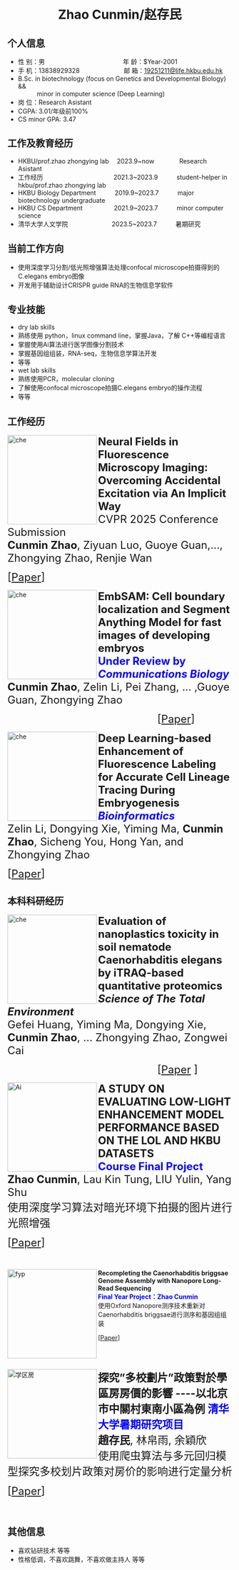  <center>
     <h1>Zhao Cunmin/赵存民</h1>
 </center>

## 个人信息 

* 性 别：男&emsp;&emsp;&emsp;&emsp;&emsp;&emsp;&emsp;&emsp;&emsp;&emsp;&emsp;&emsp;&ensp;年 龄：$Year-2001  
* 手 机：13838929328 &emsp;&emsp;&emsp;&emsp;&emsp;&emsp;&ensp;  邮 箱：19251211@life.hkbu.edu.hk    
* B.Sc. in biotechnology (focus on Genetics and Developmental Biology) &&
  <br>
  &emsp;&emsp;&emsp;minor in computer science (Deep Learning)
* 岗 位：Research Asistant
* CGPA: 3.01/年级前100%
* CS minor GPA: 3.47

## 工作及教育经历

* HKBU/prof.zhao zhongying lab&emsp; 2023.9~now&emsp;&emsp;&emsp;&emsp;Research Asistant
* 工作经历 &emsp;&emsp;&emsp;&emsp;&emsp;&emsp;&emsp;&emsp;&emsp;&emsp;&emsp;2021.3~2023.9&emsp;&emsp;&emsp;student-helper in hkbu/prof.zhao zhongying lab     
* HKBU Biology Department&emsp;&emsp;&emsp;2019.9~2023.7&emsp;&emsp;&emsp;major biotechnology undergraduate         
* HKBU CS Department&emsp;&emsp;&emsp;&emsp;&emsp;2021.9~2023.7&emsp;&emsp;&emsp;minor computer science
* 清华大学人文学院&emsp;&emsp;&emsp;&emsp;&emsp;&emsp;&emsp;2023.5~2023.7&emsp;&emsp;&emsp;暑期研究

## 当前工作方向
* 使用深度学习分割/低光照增强算法处理confocal microscope拍摄得到的C.elegans embryo图像
* 开发用于辅助设计CRISPR guide RNA的生物信息学软件

## 专业技能
* dry lab skills
* 熟练使用 python，linux command line，掌握Java，了解 C++等编程语言
* 掌握使用Ai算法进行医学图像分割技术
* 掌握基因组组装，RNA-seq，生物信息学算法开发
* 等等
* wet lab skills
* 熟练使用PCR，molecular cloning
* 了解使用confocal microscope拍摄C.elegans embryo的操作流程
* 等等

## 工作经历

<p>
  <img width="200" alt="che" src="https://github.com/user-attachments/assets/74af179b-3e57-4236-9501-5af4abd0cc27" align="left"> 
  <font size="5">
    <strong>
      Neural Fields in Fluorescence Microscopy Imaging: Overcoming Accidental Excitation via An Implicit Way
    </strong>
    <br />
    CVPR 2025 Conference Submission
    <br />
   <strong>Cunmin Zhao</strong>, Ziyuan Luo, Guoye Guan,..., Zhongying Zhao, Renjie Wan
   
   [[Paper](https://github.com/user-attachments/files/17647819/NeRF_SRNF.pdf)]
  </font>
  
 <p>

<p>


<p>
  <img width="200" alt="che" src="https://github.com/user-attachments/assets/cc986aba-3cc8-43fc-9fd8-1604a475685f" align="left"> 
  <font size="5">
    <strong>
      EmbSAM: Cell boundary localization and Segment Anything Model for fast images of developing embryos
    </strong>
    <br />
    <span style="color:blue">
      <strong>
        Under Review by <i>Communications Biology</i>
      </strong>
    </span>
    <br />
   <strong>Cunmin Zhao</strong>, Zelin Li, Pei Zhang, ... ,Guoye Guan, Zhongying Zhao
   
   &emsp;&emsp;&emsp;&emsp;&emsp;&emsp;&emsp;&emsp;&emsp;&emsp;&emsp;&emsp;&emsp;&emsp;[[Paper](https://github.com/user-attachments/files/17648455/commbio.pdf)]
  </font>
  
 <p>

<p>

<p>
  <img width="200" alt="che" src="https://github.com/user-attachments/assets/056fd285-1a7e-4862-b53c-dd7abab65146" align="left"> 
  <font size="5">
    <strong>
      Deep Learning-based Enhancement of Fluorescence Labeling for Accurate Cell Lineage Tracing During Embryogenesis
    </strong>
    <br />
    <span style="color:blue">
      <strong>
        <i>Bioinformatics</i>
      </strong>
    </span>
    <br />
   Zelin Li, Dongying Xie, Yiming Ma, <strong>Cunmin Zhao</strong>, Sicheng You, Hong Yan, and Zhongying Zhao
   
   [[Paper](https://github.com/user-attachments/files/17648675/bioinformatics.pdf)]
  </font>
  
 <p>

<p>




## 本科科研经历

<p>
  <img width="200" alt="che" src="https://github.com/cuminzhao/Markdown-Resume-Template/assets/80189429/d1200366-3abf-4e58-9329-479c4c2adee2" align="left"> 
  <font size="5">
    <strong>
      Evaluation of nanoplastics toxicity in soil nematode Caenorhabditis elegans by iTRAQ-based quantitative proteomics
    </strong>
    <br />
    <strong><i>Science of The Total Environment</i></strong>
    <br />
   Gefei Huang, Yiming Ma, Dongying Xie, <strong>Cunmin Zhao</strong>, ... Zhongying Zhao, Zongwei Cai 
   
   &emsp;&emsp;&emsp;&emsp;&emsp;&emsp;&emsp;&emsp;&emsp;&emsp;&emsp;&emsp;&emsp;&emsp;[[Paper](https://github.com/user-attachments/files/17648082/env2.pdf)
]
  </font>



  
  
 <p>

<p>


<p>
  <img width="200" alt="Ai" src="https://github.com/cuminzhao/Markdown-Resume-Template/assets/80189429/e28d8106-aa58-43ad-9186-7eeab9853ed9" align="left"> 
  <font size="5">
    <strong>
      A STUDY ON EVALUATING LOW-LIGHT ENHANCEMENT MODEL PERFORMANCE BASED ON THE LOL AND HKBU DATASETS
    </strong>
    <br />
    <span style="color:blue">
      <strong>
        Course Final Project
      </strong>
    </span>
    <br />
    <strong>Zhao Cunmin</strong>, Lau Kin Tung, LIU Yulin, Yang Shu
    <br />
    使用深度学习算法对暗光环境下拍摄的图片进行光照增强
   
   [[Paper](https://github.com/cuminzhao/Markdown-Resume-Template/files/12819132/group_2_comp3065_final_project.copy.pdf)]
  </font>

</p>

<br />


<p>
  <img width="200" alt="fyp" src="https://github.com/cuminzhao/Markdown-Resume-Template/assets/80189429/2c64baf4-5bb5-4338-aee0-506fc0d55b9a" align="left"
  <font size="5">
    <strong>
      Recompleting the Caenorhabditis briggsae Genome Assembly with Nanopore Long-Read Sequencing
    </strong>
    <br />
 <span style="color:blue">
      <strong>
        Final Year Project：Zhao Cunmin
      </strong>
    </span>
    <br />
    使用Oxford Nanopore测序技术重新对Caenorhabditis briggsae进行测序和基因组组装
    <br />
   
   [[Paper](https://github.com/cuminzhao/Markdown-Resume-Template/files/12819436/FYP_thesis_19251211.pdf)]
  </font>
 <p>

<br />
<br />
<p>
  <img width="200" alt="学区房" src="https://github.com/cuminzhao/Markdown-Resume-Template/assets/80189429/cb1bbb15-60cd-474b-93bf-d763cc3d01aa" align="left"> 
  <font size="5">
    <strong>
      探究”多校劃片”政策對於學區房房價的影響 ----以北京市中關村東南小區為例  
    </strong>
    <span style="color:blue">
      <strong>
        清华大学暑期研究项目
      </strong>
    </span>
    <br />
    <span style="color:blue">
    </span>
    <strong>趙存民</strong>, 林帛雨, 余穎欣
    <br />
    使用爬虫算法与多元回归模型探究多校划片政策对房价的影响进行定量分析
   
   [[Paper](https://github.com/cuminzhao/Markdown-Resume-Template/files/12819625/default.pdf)]
  </font>
 <p>
<br />






## 其他信息 
* 喜欢钻研技术 等等
* 性格低调，不喜欢跳舞，不喜欢做主持人 等等 

